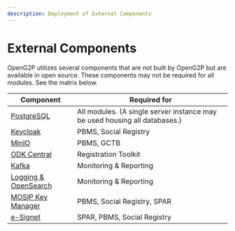 ```yaml
---
description: Deployment of External Components
---
```


# External Components

OpenG2P utilizes several components that are not built by OpenG2P but are available in open source. These components may not be required for all modules. See the matrix below.

| Component                                         | Required for                                                               |
| ------------------------------------------------- | -------------------------------------------------------------------------- |
| [PostgreSQL](postgresql-server.md)                | All modules. (A single server instance may be used housing all databases.) |
| [Keycloak](keycloak.md)                           | PBMS, Social Registry                                                      |
| [MinIO](minio.md)                                 | PBMS, GCTB                                                                 |
| [ODK Central](odk-central-deployment.md)          | Registration Toolkit                                                       |
| [Kafka](kafka-deployment.md)                      |  Monitoring & Reporting                                                    |
| [Logging & OpenSearch](logging-and-opensearch.md) |  Monitoring & Reporting                                                    |
| [MOSIP Key Manager](keymanager.md)                | PBMS, Social Registry, SPAR                                                |
| [e-Signet](esignet.md)                            | SPAR, PBMS, Social Registry                                                |
